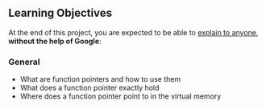 <h2>Learning Objectives</h2>

<p>At the end of this project, you are expected to be able to <a href="/rltoken/_YIO2e-atMICPHZqBvulIA" title="explain to anyone" target="_blank">explain to anyone</a>, <strong>without the help of Google</strong>:</p>

<h3>General</h3>

<ul>
<li>What are function pointers and how to use them</li>
<li>What does a function pointer exactly hold</li>
<li>Where does a function pointer point to in the virtual memory</li>
</ul>